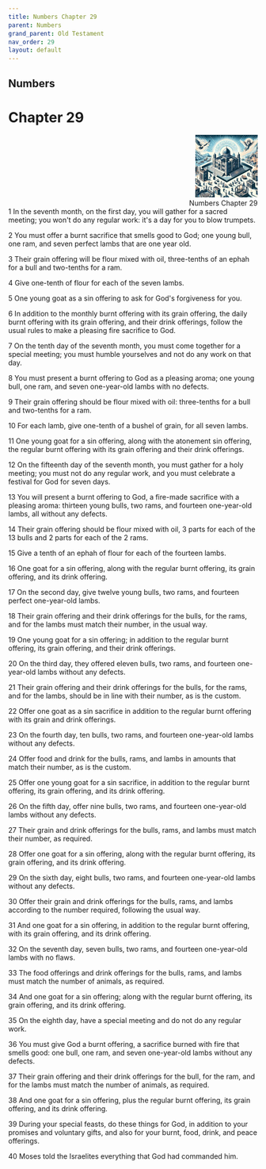 ```yaml
---
title: Numbers Chapter 29
parent: Numbers
grand_parent: Old Testament
nav_order: 29
layout: default
---
```


## Numbers

# Chapter 29

<div style="clear: both; text-align: right;">
    <img src="/assets/Image/Numbers/500/29.jpg" alt="Numbers Chapter 29" class="chapter-image" style="max-width: 25%; height: auto;"/>
    <figcaption style="font-size: 14px;">Numbers Chapter 29</figcaption>
</div>
1 In the seventh month, on the first day, you will gather for a sacred meeting; you won't do any regular work: it's a day for you to blow trumpets.

2 You must offer a burnt sacrifice that smells good to God; one young bull, one ram, and seven perfect lambs that are one year old.

3 Their grain offering will be flour mixed with oil, three-tenths of an ephah for a bull and two-tenths for a ram.

4 Give one-tenth of flour for each of the seven lambs.

5 One young goat as a sin offering to ask for God's forgiveness for you.

6 In addition to the monthly burnt offering with its grain offering, the daily burnt offering with its grain offering, and their drink offerings, follow the usual rules to make a pleasing fire sacrifice to God.

7 On the tenth day of the seventh month, you must come together for a special meeting; you must humble yourselves and not do any work on that day.

8 You must present a burnt offering to God as a pleasing aroma; one young bull, one ram, and seven one-year-old lambs with no defects.

9 Their grain offering should be flour mixed with oil: three-tenths for a bull and two-tenths for a ram.

10 For each lamb, give one-tenth of a bushel of grain, for all seven lambs.

11 One young goat for a sin offering, along with the atonement sin offering, the regular burnt offering with its grain offering and their drink offerings.

12 On the fifteenth day of the seventh month, you must gather for a holy meeting; you must not do any regular work, and you must celebrate a festival for God for seven days.

13 You will present a burnt offering to God, a fire-made sacrifice with a pleasing aroma: thirteen young bulls, two rams, and fourteen one-year-old lambs, all without any defects.

14 Their grain offering should be flour mixed with oil, 3 parts for each of the 13 bulls and 2 parts for each of the 2 rams.

15 Give a tenth of an ephah of flour for each of the fourteen lambs.

16 One goat for a sin offering, along with the regular burnt offering, its grain offering, and its drink offering.

17 On the second day, give twelve young bulls, two rams, and fourteen perfect one-year-old lambs.

18 Their grain offering and their drink offerings for the bulls, for the rams, and for the lambs must match their number, in the usual way.

19 One young goat for a sin offering; in addition to the regular burnt offering, its grain offering, and their drink offerings.

20 On the third day, they offered eleven bulls, two rams, and fourteen one-year-old lambs without any defects.

21 Their grain offering and their drink offerings for the bulls, for the rams, and for the lambs, should be in line with their number, as is the custom.

22 Offer one goat as a sin sacrifice in addition to the regular burnt offering with its grain and drink offerings.

23 On the fourth day, ten bulls, two rams, and fourteen one-year-old lambs without any defects.

24 Offer food and drink for the bulls, rams, and lambs in amounts that match their number, as is the custom.

25 Offer one young goat for a sin sacrifice, in addition to the regular burnt offering, its grain offering, and its drink offering.

26 On the fifth day, offer nine bulls, two rams, and fourteen one-year-old lambs without any defects.

27 Their grain and drink offerings for the bulls, rams, and lambs must match their number, as required.

28 Offer one goat for a sin offering, along with the regular burnt offering, its grain offering, and its drink offering.

29 On the sixth day, eight bulls, two rams, and fourteen one-year-old lambs without any defects.

30 Offer their grain and drink offerings for the bulls, rams, and lambs according to the number required, following the usual way.

31 And one goat for a sin offering, in addition to the regular burnt offering, with its grain offering, and its drink offering.

32 On the seventh day, seven bulls, two rams, and fourteen one-year-old lambs with no flaws.

33 The food offerings and drink offerings for the bulls, rams, and lambs must match the number of animals, as required.

34 And one goat for a sin offering; along with the regular burnt offering, its grain offering, and its drink offering.

35 On the eighth day, have a special meeting and do not do any regular work.

36 You must give God a burnt offering, a sacrifice burned with fire that smells good: one bull, one ram, and seven one-year-old lambs without any defects.

37 Their grain offering and their drink offerings for the bull, for the ram, and for the lambs must match the number of animals, as required.

38 And one goat for a sin offering, plus the regular burnt offering, its grain offering, and its drink offering.

39 During your special feasts, do these things for God, in addition to your promises and voluntary gifts, and also for your burnt, food, drink, and peace offerings.

40 Moses told the Israelites everything that God had commanded him.


